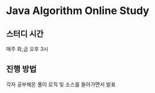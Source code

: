 Java Algorithm Online Study
===========================

스터디 시간
----------
매주 화,금 오후 3시


진행 방법
--------
각자 공부해온 풀이 로직 및 소스를 돌아가면서 발표



